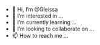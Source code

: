 - 👋 Hi, I’m @Gleissa
- 👀 I’m interested in ...
- 🌱 I’m currently learning ...
- 💞️ I’m looking to collaborate on ...
- 📫 How to reach me ...

<!---
Gleissa/Gleissa is a ✨ special ✨ repository because its `README.md` (this file) appears on your GitHub profile.
You can click the Preview link to take a look at your changes.
--->
